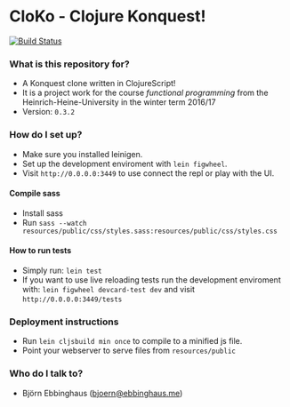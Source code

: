 # CloKo - Clojure Konquest! #

[![Build Status](https://travis-ci.com/MrOerni/Cloko.svg?token=Rnk3s5asaiAz4eG6YMXs&branch=master)](https://travis-ci.com/MrOerni/Cloko)

### What is this repository for? ###
* A Konquest clone written in ClojureScript!
* It is a project work for the course _functional programming_ from the Heinrich-Heine-University in the winter term 2016/17
* Version: `0.3.2`

### How do I set up? ###
* Make sure you installed leinigen.
* Set up the development enviroment with `lein figwheel`.
* Visit `http://0.0.0.0:3449` to use connect the repl or play with the UI.

#### Compile sass ###
* Install sass
* Run `sass --watch resources/public/css/styles.sass:resources/public/css/styles.css`

#### How to run tests ####
* Simply run: `lein test`
* If you want to use live reloading tests run the development enviroment with: `lein figwheel devcard-test dev` and visit `http://0.0.0.0:3449/tests`

### Deployment instructions ###
* Run `lein cljsbuild min once` to compile to a minified js file.
* Point your webserver to serve files from `resources/public`


### Who do I talk to? ###
* Björn Ebbinghaus ([bjoern@ebbinghaus.me](mailto:bjoern@ebbinghaus.me))